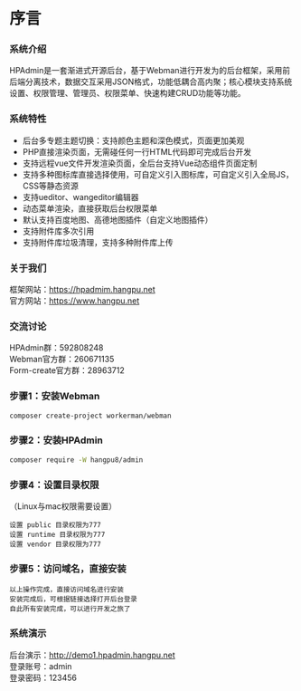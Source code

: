# 序言

### 系统介绍
HPAdmin是一套渐进式开源后台，基于Webman进行开发为的后台框架，采用前后端分离技术，数据交互采用JSON格式，功能低耦合高内聚；核心模块支持系统设置、权限管理、管理员、权限菜单、快速构建CRUD功能等功能。

### 系统特性
*   后台多专题主题切换：支持颜色主题和深色模式，页面更加美观
*   PHP直接渲染页面，无需碰任何一行HTML代码即可完成后台开发
*   支持远程vue文件开发渲染页面，全后台支持Vue动态组件页面定制
*   支持多种图标库直接选择使用，可自定义引入图标库，可自定义引入全局JS，CSS等静态资源
*   支持ueditor、wangeditor编辑器
*   动态菜单渲染，直接获取后台权限菜单
*   默认支持百度地图、高德地图插件（自定义地图插件）
*   支持附件库多次引用
*   支持附件库垃圾清理，支持多种附件库上传

### 关于我们
框架网站：<https://hpadmim.hangpu.net>  
官方网站：<https://www.hangpu.net>

### 交流讨论
HPAdmin群：592808248  
Webman官方群：260671135  
Form-create官方群：28963712  

### 步骤1：安装Webman
```sh
composer create-project workerman/webman
```
### 步骤2：安装HPAdmin
```sh
composer require -W hangpu8/admin
```

### 步骤4：设置目录权限
（Linux与mac权限需要设置）
```text
设置 public 目录权限为777
设置 runtime 目录权限为777
设置 vendor 目录权限为777
```
### 步骤5：访问域名，直接安装
```text
以上操作完成，直接访问域名进行安装  
安装完成后，可根据链接选择打开后台登录  
自此所有安装完成，可以进行开发之旅了  
```

### 系统演示
后台演示：<http://demo1.hpadmin.hangpu.net>  
登录账号：admin  
登录密码：123456

<!-- ### 安装页面1
![Image text](https://gitee.com/hangpu888/hpadmin/raw/master/preview/1.png)
### 安装页面2
![Image text](https://gitee.com/hangpu888/hpadmin/raw/master/preview/2.png)
### PHP生成一个表格页面
![Image text](https://gitee.com/hangpu888/hpadmin/raw/master/preview/3.png)
### PHP生成一个表单页面
![Image text](https://gitee.com/hangpu888/hpadmin/raw/master/preview/4.png)
### 后台首页
![Image text](https://gitee.com/hangpu888/hpadmin/raw/master/preview/5.png)
### 配置页面
![Image text](https://gitee.com/hangpu888/hpadmin/raw/master/preview/6.png) -->

